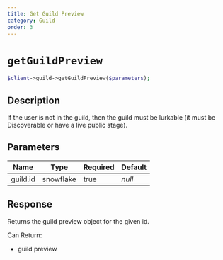 ```yaml
---
title: Get Guild Preview
category: Guild
order: 3
---
```


# `getGuildPreview`

```php
$client->guild->getGuildPreview($parameters);
```

## Description

If the user is not in the guild, then the guild must be lurkable (it must be Discoverable or have a live public stage).

## Parameters


Name | Type | Required | Default
--- | --- | --- | ---
guild.id | snowflake | true | *null*

## Response

Returns the guild preview object for the given id.

Can Return:

* guild preview
